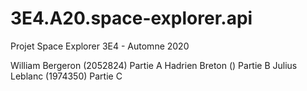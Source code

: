 # 3E4.A20.space-explorer.api
Projet Space Explorer 3E4 - Automne 2020

William Bergeron (2052824) Partie A
Hadrien Breton () Partie B
Julius Leblanc (1974350) Partie C